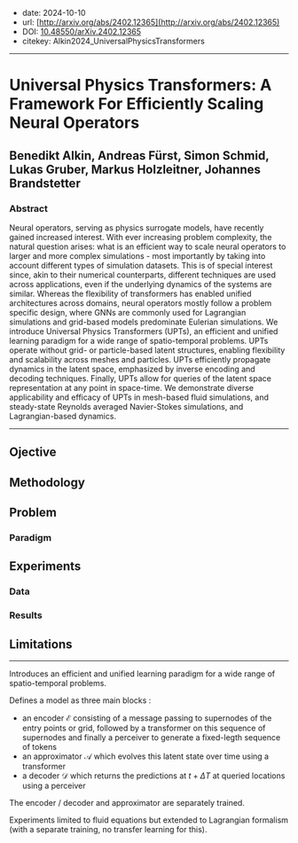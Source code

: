 - date: 2024-10-10
- url: [http://arxiv.org/abs/2402.12365](http://arxiv.org/abs/2402.12365)
- DOI: [10.48550/arXiv.2402.12365](https://doi.org/10.48550/arXiv.2402.12365)
- citekey: Alkin2024_UniversalPhysicsTransformers
---

# Universal Physics Transformers: A Framework For Efficiently Scaling Neural Operators

## Benedikt Alkin, Andreas Fürst, Simon Schmid, Lukas Gruber, Markus Holzleitner, Johannes Brandstetter

### Abstract

Neural operators, serving as physics surrogate models, have recently gained increased interest. With ever increasing problem complexity, the natural question arises: what is an efficient way to scale neural operators to larger and more complex simulations - most importantly by taking into account different types of simulation datasets. This is of special interest since, akin to their numerical counterparts, different techniques are used across applications, even if the underlying dynamics of the systems are similar. Whereas the flexibility of transformers has enabled unified architectures across domains, neural operators mostly follow a problem specific design, where GNNs are commonly used for Lagrangian simulations and grid-based models predominate Eulerian simulations. We introduce Universal Physics Transformers (UPTs), an efficient and unified learning paradigm for a wide range of spatio-temporal problems. UPTs operate without grid- or particle-based latent structures, enabling flexibility and scalability across meshes and particles. UPTs efficiently propagate dynamics in the latent space, emphasized by inverse encoding and decoding techniques. Finally, UPTs allow for queries of the latent space representation at any point in space-time. We demonstrate diverse applicability and efficacy of UPTs in mesh-based fluid simulations, and steady-state Reynolds averaged Navier-Stokes simulations, and Lagrangian-based dynamics.

---

## Ojective

## Methodology
<!-- particularities - accent on encoding -->

## Problem
<!-- regression / classification / génération ? -->
<!-- finetuning / adaptive learning ? -->

### Paradigm
<!-- parametric / multiphysics ? -->

## Experiments

### Data

### Results

## Limitations

---

Introduces an efficient and unified learning paradigm for a wide range of spatio-temporal problems.

Defines a model as three main blocks :

* an encoder <span class="math">$\mathcal E$</span> consisting of a message passing to supernodes of the entry points or grid, followed by a transformer on this sequence of supernodes and finally a perceiver to generate a fixed-legth sequence of tokens
* an approximator <span class="math">$\mathcal A$</span> which evolves this latent state over time using a transformer
* a decoder <span class="math">$\mathcal D$</span> which returns the predictions at <span class="math">$t + \Delta T$</span> at queried locations using a perceiver

The encoder / decoder and approximator are separately trained.

Experiments limited to fluid equations but extended to Lagrangian formalism (with a separate training, no transfer learning for this).